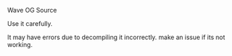Wave OG Source

Use it carefully.

It may have errors due to decompiling it incorrectly.
make an issue if its not working.

